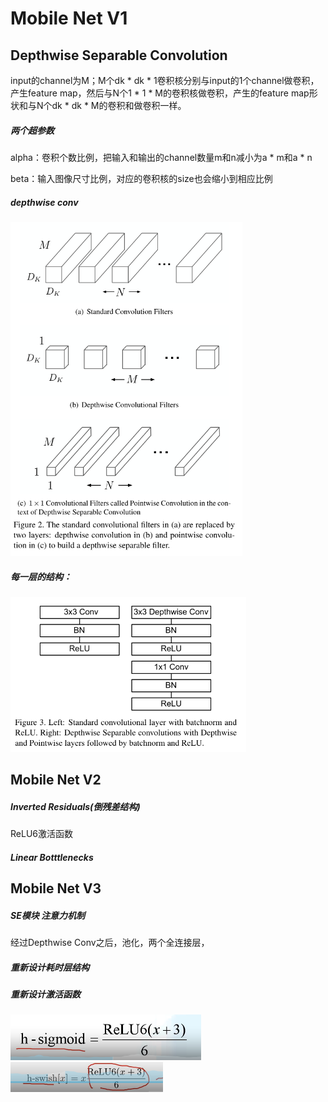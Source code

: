 # Mobile Net V1

## Depthwise Separable Convolution

input的channel为M；M个dk * dk * 1卷积核分别与input的1个channel做卷积，产生feature map，然后与N个1 * 1 * M的卷积核做卷积，产生的feature map形状和与N个dk * dk * M的卷积和做卷积一样。



##### 两个超参数

alpha：卷积个数比例，把输入和输出的channel数量m和n减小为a * m和a * n

beta：输入图像尺寸比例，对应的卷积核的size也会缩小到相应比例



##### depthwise conv

<img src="MobileNetV1.assets/image-20220404194044653.png" alt="image-20220404194044653" style="zoom:60%;" />

##### 每一层的结构：

<img src="MobileNetV1.assets/image-20220404194107356.png" alt="image-20220404194107356" style="zoom:60%;" />



## Mobile Net V2

##### Inverted Residuals(倒残差结构)

ReLU6激活函数

##### Linear Botttlenecks





## Mobile Net V3

##### SE模块 注意力机制

经过Depthwise Conv之后，池化，两个全连接层，

##### 重新设计耗时层结构

##### 重新设计激活函数

<img src="MobileNetV1.assets/image-20220402192325734.png" alt="image-20220402192325734" style="zoom:50%;" />

<img src="MobileNetV1.assets/image-20220402192355844.png" alt="image-20220402192355844" style="zoom:50%;" />

